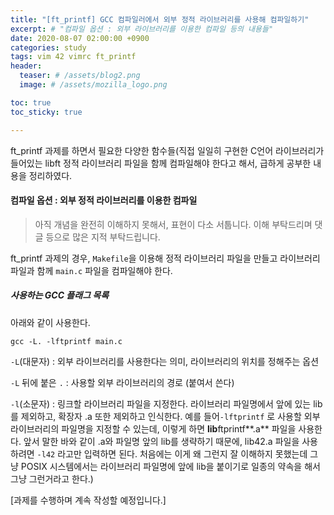 ```yaml
---
title: "[ft_printf] GCC 컴파일러에서 외부 정적 라이브러리를 사용해 컴파일하기"
excerpt: # "컴파일 옵션 : 외부 라이브러리를 이용한 컴파일 등의 내용들"
date: 2020-08-07 02:00:00 +0900
categories: study
tags: vim 42 vimrc ft_printf
header:
  teaser: # /assets/blog2.png
  image: # /assets/mozilla_logo.png 

toc: true  
toc_sticky: true 

---
```


ft_printf 과제를 하면서 필요한 다양한 함수들(직접 일일히 구현한 C언어 라이브러리가 들어있는 libft 정적 라이브러리 파일을 함께 컴파일해야 한다고 해서, 급하게 공부한 내용을 정리하였다.



#### 컴파일 옵션 : 외부 정적 라이브러리를 이용한 컴파일

> 아직 개념을 완전히 이해하지 못해서, 표현이 다소 서툽니다. 이해 부탁드리며 댓글 등으로 많은 지적 부탁드립니다.

ft_printf 과제의 경우, `Makefile`을 이용해 정적 라이브러리 파일을 만들고 라이브러리 파일과 함께 `main.c` 파일을  컴파일해야 한다. 

##### 사용하는 GCC 플래그 목록

아래와 같이 사용한다.

```
gcc -L. -lftprintf main.c 
```

`-L`(대문자) : 외부 라이브러리를 사용한다는 의미, 라이브러리의 위치를 정해주는 옵션

`-L` 뒤에 붙은 `.` : 사용할 외부 라이브러리의 경로 (붙여서 쓴다)

`-l`(소문자) : 링크할 라이브러리 파일을 지정한다. 라이브러리 파일명에서 앞에 있는 lib를 제외하고, 확장자 .a 또한 제외하고 인식한다. 예를 들어`-lftprintf` 로 사용할 외부 라이브러리의 파일명을 지정할 수 있는데, 이렇게 하면 **lib**ftprintf**.a** 파일을 사용한다. 앞서 말한 바와 같이 .a와 파일명 앞의 lib를 생략하기 때문에, lib42.a 파일을 사용하려면 `-l42` 라고만 입력하면 된다.  처음에는 이게 왜 그런지 잘 이해하지 못했는데 그냥 POSIX 시스템에서는 라이브러리 파일명에 앞에 lib을 붙이기로 일종의 약속을 해서 그냥 그런거라고 한다.)



[과제를 수행하며 계속 작성할 예정입니다.]

